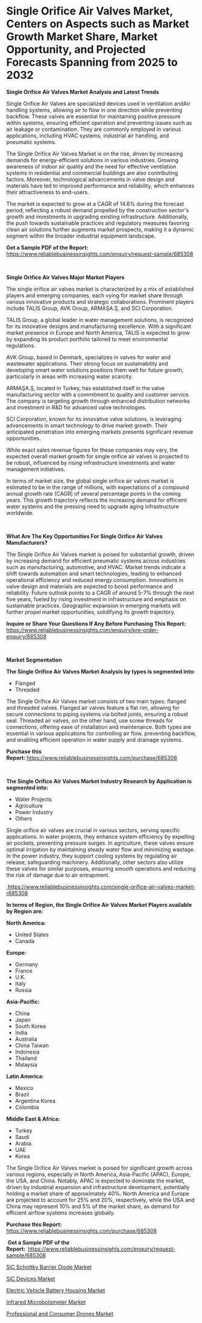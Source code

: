 <p><h1>Single Orifice Air Valves Market, Centers on Aspects such as Market Growth Market Share, Market Opportunity, and Projected Forecasts Spanning from 2025 to 2032</h1></p><p><strong>Single Orifice Air Valves Market Analysis and Latest Trends</strong></p>
<p><p>Single Orifice Air Valves are specialized devices used in ventilation andAir handling systems, allowing air to flow in one direction while preventing backflow. These valves are essential for maintaining positive pressure within systems, ensuring efficient operation and preventing issues such as air leakage or contamination. They are commonly employed in various applications, including HVAC systems, industrial air handling, and pneumatic systems.</p><p>The Single Orifice Air Valves Market is on the rise, driven by increasing demands for energy-efficient solutions in various industries. Growing awareness of indoor air quality and the need for effective ventilation systems in residential and commercial buildings are also contributing factors. Moreover, technological advancements in valve design and materials have led to improved performance and reliability, which enhances their attractiveness to end-users.</p><p>The market is expected to grow at a CAGR of 14.6% during the forecast period, reflecting a robust demand propelled by the construction sector's growth and investments in upgrading existing infrastructure. Additionally, the push towards sustainable practices and regulatory measures favoring clean air solutions further augments market prospects, making it a dynamic segment within the broader industrial equipment landscape.</p></p>
<p><strong>Get a Sample PDF of the Report:&nbsp;</strong> <a href="https://www.reliablebusinessinsights.com/enquiry/request-sample/685308?utm_campaign=1091&utm_medium=2&utm_source=Github&utm_content=ia&utm_term=08012025&utm_id=single-orifice-air-valves">https://www.reliablebusinessinsights.com/enquiry/request-sample/685308</a></p>
<p>&nbsp;</p>
<p><strong>Single Orifice Air Valves Major Market Players</strong></p>
<p><p>The single orifice air valves market is characterized by a mix of established players and emerging companies, each vying for market share through various innovative products and strategic collaborations. Prominent players include TALIS Group, AVK Group, ARMAŞA.Ş, and SCI Corporation.</p><p>TALIS Group, a global leader in water management solutions, is recognized for its innovative designs and manufacturing excellence. With a significant market presence in Europe and North America, TALIS is expected to grow by expanding its product portfolio tailored to meet environmental regulations.</p><p>AVK Group, based in Denmark, specializes in valves for water and wastewater applications. Their strong focus on sustainability and developing smart water solutions positions them well for future growth, particularly in areas with increasing water scarcity.</p><p>ARMAŞA.Ş, located in Turkey, has established itself in the valve manufacturing sector with a commitment to quality and customer service. The company is targeting growth through enhanced distribution networks and investment in R&D for advanced valve technologies.</p><p>SCI Corporation, known for its innovative valve solutions, is leveraging advancements in smart technology to drive market growth. Their anticipated penetration into emerging markets presents significant revenue opportunities.</p><p>While exact sales revenue figures for these companies may vary, the expected overall market growth for single orifice air valves is projected to be robust, influenced by rising infrastructure investments and water management initiatives. </p><p>In terms of market size, the global single orifice air valves market is estimated to be in the range of millions, with expectations of a compound annual growth rate (CAGR) of several percentage points in the coming years. This growth trajectory reflects the increasing demand for efficient water systems and the pressing need to upgrade aging infrastructure worldwide.</p></p>
<p>&nbsp;</p>
<p><strong>What Are The Key Opportunities For Single Orifice Air Valves Manufacturers?</strong></p>
<p><p>The Single Orifice Air Valves market is poised for substantial growth, driven by increasing demand for efficient pneumatic systems across industries such as manufacturing, automotive, and HVAC. Market trends indicate a shift towards automation and smart technologies, leading to enhanced operational efficiency and reduced energy consumption. Innovations in valve design and materials are expected to boost performance and reliability. Future outlook points to a CAGR of around 5-7% through the next five years, fueled by rising investment in infrastructure and emphasis on sustainable practices. Geographic expansion in emerging markets will further propel market opportunities, solidifying its growth trajectory.</p></p>
<p><strong>Inquire or Share Your Questions If Any Before Purchasing This Report:</strong> <a href="https://www.reliablebusinessinsights.com/enquiry/pre-order-enquiry/685308?utm_campaign=1091&utm_medium=2&utm_source=Github&utm_content=ia&utm_term=08012025&utm_id=single-orifice-air-valves">https://www.reliablebusinessinsights.com/enquiry/pre-order-enquiry/685308</a></p>
<p>&nbsp;</p>
<p><strong>Market Segmentation</strong></p>
<p><strong>The Single Orifice Air Valves Market Analysis by types is segmented into:</strong></p>
<p><ul><li>Flanged</li><li>Threaded</li></ul></p>
<p><p>The Single Orifice Air Valves market consists of two main types: flanged and threaded valves. Flanged air valves feature a flat rim, allowing for secure connections to piping systems via bolted joints, ensuring a robust seal. Threaded air valves, on the other hand, use screw threads for connections, offering ease of installation and maintenance. Both types are essential in various applications for controlling air flow, preventing backflow, and enabling efficient operation in water supply and drainage systems.</p></p>
<p><strong>Purchase this Report:&nbsp;</strong><a href="https://www.reliablebusinessinsights.com/purchase/685308?utm_campaign=1091&utm_medium=2&utm_source=Github&utm_content=ia&utm_term=08012025&utm_id=single-orifice-air-valves">https://www.reliablebusinessinsights.com/purchase/685308</a></p>
<p>&nbsp;</p>
<p><strong>The Single Orifice Air Valves Market Industry Research by Application is segmented into:</strong></p>
<p><ul><li>Water Projects</li><li>Agriculture</li><li>Power Industry</li><li>Others</li></ul></p>
<p><p>Single orifice air valves are crucial in various sectors, serving specific applications. In water projects, they enhance system efficiency by expelling air pockets, preventing pressure surges. In agriculture, these valves ensure optimal irrigation by maintaining steady water flow and minimizing wastage. In the power industry, they support cooling systems by regulating air release, safeguarding machinery. Additionally, other sectors also utilize these valves for similar purposes, ensuring smooth operations and reducing the risk of damage due to air entrapment.</p></p>
<p><a href="https://www.reliablebusinessinsights.com/single-orifice-air-valves-market-r685308?utm_campaign=1091&utm_medium=2&utm_source=Github&utm_content=ia&utm_term=08012025&utm_id=single-orifice-air-valves">&nbsp;https://www.reliablebusinessinsights.com/single-orifice-air-valves-market-r685308</a></p>
<p><strong>In terms of Region, the Single Orifice Air Valves Market Players available by Region are:</strong></p>
<p>
    <p> <strong> North America: </strong>
        <ul>
            <li>United States</li>
            <li>Canada</li>
        </ul>
        </p> 
    <p> <strong> Europe: </strong>
        <ul>
            <li>Germany</li>
            <li>France</li>
            <li>U.K.</li>
            <li>Italy</li>
            <li>Russia</li>
        </ul>
        </p> 
    <p> <strong> Asia-Pacific: </strong>
        <ul>
            <li>China</li>
            <li>Japan</li>
            <li>South Korea</li>
            <li>India</li>
            <li>Australia</li>
            <li>China Taiwan</li>
            <li>Indonesia</li>
            <li>Thailand</li>
            <li>Malaysia</li>
        </ul>
        </p> 
    <p> <strong> Latin America: </strong>
        <ul>
            <li>Mexico</li>
            <li>Brazil</li>
            <li>Argentina Korea</li>
            <li>Colombia</li>
        </ul>
        </p> 
    <p> <strong> Middle East & Africa: </strong>
        <ul>
            <li>Turkey</li>
            <li>Saudi</li>
            <li>Arabia</li>
            <li>UAE</li>
            <li>Korea</li>
        </ul>
    </p>
    </p>
<p><p>The Single Orifice Air Valves market is poised for significant growth across various regions, especially in North America, Asia-Pacific (APAC), Europe, the USA, and China. Notably, APAC is expected to dominate the market, driven by industrial expansion and infrastructure development, potentially holding a market share of approximately 40%. North America and Europe are projected to account for 25% and 20%, respectively, while the USA and China may represent 10% and 5% of the market share, as demand for efficient airflow systems increases globally.</p></p>
<p><strong>Purchase this Report: </strong><a href="https://www.reliablebusinessinsights.com/purchase/685308?utm_campaign=1091&utm_medium=2&utm_source=Github&utm_content=ia&utm_term=08012025&utm_id=single-orifice-air-valves">https://www.reliablebusinessinsights.com/purchase/685308</a></p>
<p>&nbsp;<strong>Get a Sample PDF of the Report:&nbsp;&nbsp;</strong><a href="https://www.reliablebusinessinsights.com/enquiry/request-sample/685308?utm_campaign=1091&utm_medium=2&utm_source=Github&utm_content=ia&utm_term=08012025&utm_id=single-orifice-air-valves">https://www.reliablebusinessinsights.com/enquiry/request-sample/685308</a></p>
<p><strong></strong></p>
<p><p><a href="https://www.linkedin.com/pulse/sustainability-trends-sic-schottky-barrier-diode-industry-market-implications-4vlzc?utm_campaign=1091&utm_medium=2&utm_source=Github&utm_content=ia&utm_term=08012025&utm_id=single-orifice-air-valves">SiC Schottky Barrier Diode Market</a></p><p><a href="https://www.linkedin.com/pulse/97-cagr-forecast-forthe-sic-devices-marketfrom-2025-2032-tounveil-itsthe-vmyzc?utm_campaign=1091&utm_medium=2&utm_source=Github&utm_content=ia&utm_term=08012025&utm_id=single-orifice-air-valves">SiC Devices Market</a></p><p><a href="https://github.com/krinerstormy331/Market-Research-Report-List-1/blob/main/electric-vehicle-battery-housing-market.md?utm_campaign=1091&utm_medium=2&utm_source=Github&utm_content=ia&utm_term=08012025&utm_id=single-orifice-air-valves">Electric Vehicle Battery Housing Market</a></p><p><a href="https://github.com/suleimannichelle7/Market-Research-Report-List-1/blob/main/infrared-microbolometer-market.md?utm_campaign=1091&utm_medium=2&utm_source=Github&utm_content=ia&utm_term=08012025&utm_id=single-orifice-air-valves">Infrared Microbolometer Market</a></p><p><a href="https://www.linkedin.com/pulse/global-professional-consumer-drones-market-opportunities-challenges2025-whotc?utm_campaign=1091&utm_medium=2&utm_source=Github&utm_content=ia&utm_term=08012025&utm_id=single-orifice-air-valves">Professional and Consumer Drones Market</a></p></p>